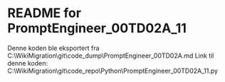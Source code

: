 # README for PromptEngineer_00TD02A_11
Denne koden ble eksportert fra C:\WikiMigration\git\code_dump\PromptEngineer_00TD02A.md
Link til denne koden: C:\WikiMigration\git\code_repo\Python\PromptEngineer_00TD02A_11.py
